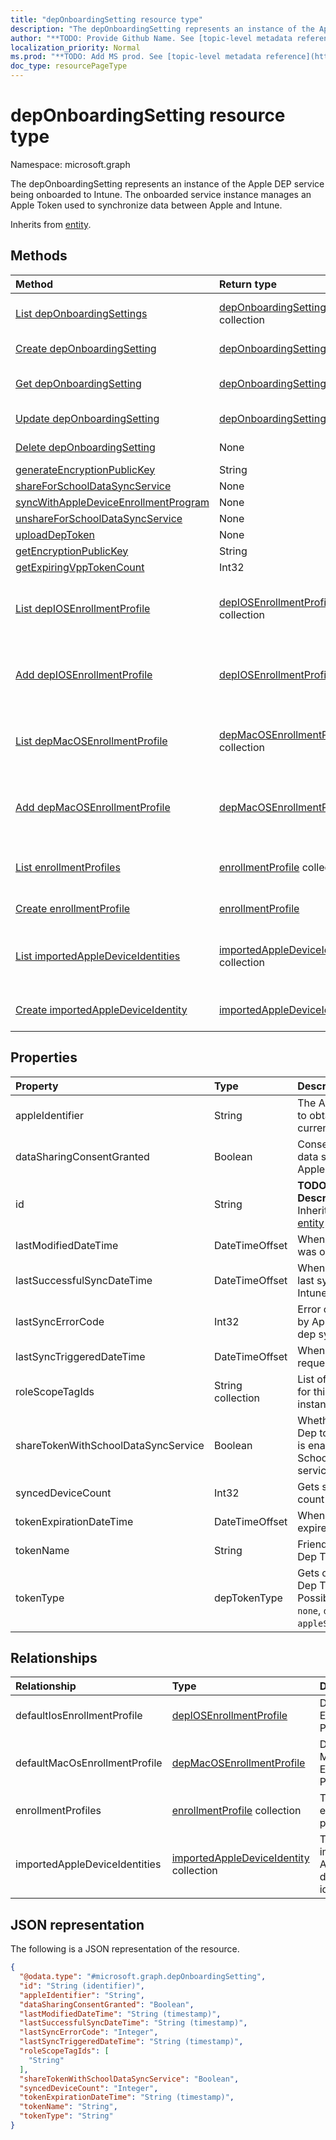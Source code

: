 ```yaml
---
title: "depOnboardingSetting resource type"
description: "The depOnboardingSetting represents an instance of the Apple DEP service being onboarded to Intune. The onboarded service instance manages an Apple Token used to synchronize data between Apple and Intune."
author: "**TODO: Provide Github Name. See [topic-level metadata reference](https://msgo.azurewebsites.net/add/document/guidelines/metadata.html#topic-level-metadata)**"
localization_priority: Normal
ms.prod: "**TODO: Add MS prod. See [topic-level metadata reference](https://msgo.azurewebsites.net/add/document/guidelines/metadata.html#topic-level-metadata)**"
doc_type: resourcePageType
---
```


# depOnboardingSetting resource type

Namespace: microsoft.graph



The depOnboardingSetting represents an instance of the Apple DEP service being onboarded to Intune. The onboarded service instance manages an Apple Token used to synchronize data between Apple and Intune.


Inherits from [entity](../resources/entity.md).

## Methods
|Method|Return type|Description|
|:---|:---|:---|
|[List depOnboardingSettings](../api/deponboardingsetting-list.md)|[depOnboardingSetting](../resources/deponboardingsetting.md) collection|Get a list of the [depOnboardingSetting](../resources/deponboardingsetting.md) objects and their properties.|
|[Create depOnboardingSetting](../api/deponboardingsetting-create.md)|[depOnboardingSetting](../resources/deponboardingsetting.md)|Create a new [depOnboardingSetting](../resources/deponboardingsetting.md) object.|
|[Get depOnboardingSetting](../api/deponboardingsetting-get.md)|[depOnboardingSetting](../resources/deponboardingsetting.md)|Read the properties and relationships of a [depOnboardingSetting](../resources/deponboardingsetting.md) object.|
|[Update depOnboardingSetting](../api/deponboardingsetting-update.md)|[depOnboardingSetting](../resources/deponboardingsetting.md)|Update the properties of a [depOnboardingSetting](../resources/deponboardingsetting.md) object.|
|[Delete depOnboardingSetting](../api/deponboardingsetting-delete.md)|None|Deletes a [depOnboardingSetting](../resources/deponboardingsetting.md) object.|
|[generateEncryptionPublicKey](../api/deponboardingsetting-generateencryptionpublickey.md)|String|**TODO: Add Description**|
|[shareForSchoolDataSyncService](../api/deponboardingsetting-shareforschooldatasyncservice.md)|None|**TODO: Add Description**|
|[syncWithAppleDeviceEnrollmentProgram](../api/deponboardingsetting-syncwithappledeviceenrollmentprogram.md)|None|**TODO: Add Description**|
|[unshareForSchoolDataSyncService](../api/deponboardingsetting-unshareforschooldatasyncservice.md)|None|**TODO: Add Description**|
|[uploadDepToken](../api/deponboardingsetting-uploaddeptoken.md)|None|**TODO: Add Description**|
|[getEncryptionPublicKey](../api/deponboardingsetting-getencryptionpublickey.md)|String|**TODO: Add Description**|
|[getExpiringVppTokenCount](../api/deponboardingsetting-getexpiringvpptokencount.md)|Int32|**TODO: Add Description**|
|[List depIOSEnrollmentProfile](../api/deponboardingsetting-list-defaultiosenrollmentprofile.md)|[depIOSEnrollmentProfile](../resources/depiosenrollmentprofile.md) collection|Get the depIOSEnrollmentProfile resources from the defaultIosEnrollmentProfile navigation property.|
|[Add depIOSEnrollmentProfile](../api/deponboardingsetting-post-defaultiosenrollmentprofile.md)|[depIOSEnrollmentProfile](../resources/depiosenrollmentprofile.md)|Add defaultIosEnrollmentProfile by posting to the defaultIosEnrollmentProfile collection.|
|[List depMacOSEnrollmentProfile](../api/deponboardingsetting-list-defaultmacosenrollmentprofile.md)|[depMacOSEnrollmentProfile](../resources/depmacosenrollmentprofile.md) collection|Get the depMacOSEnrollmentProfile resources from the defaultMacOsEnrollmentProfile navigation property.|
|[Add depMacOSEnrollmentProfile](../api/deponboardingsetting-post-defaultmacosenrollmentprofile.md)|[depMacOSEnrollmentProfile](../resources/depmacosenrollmentprofile.md)|Add defaultMacOsEnrollmentProfile by posting to the defaultMacOsEnrollmentProfile collection.|
|[List enrollmentProfiles](../api/deponboardingsetting-list-enrollmentprofiles.md)|[enrollmentProfile](../resources/enrollmentprofile.md) collection|Get the enrollmentProfile resources from the enrollmentProfiles navigation property.|
|[Create enrollmentProfile](../api/deponboardingsetting-post-enrollmentprofiles.md)|[enrollmentProfile](../resources/enrollmentprofile.md)|Create a new enrollmentProfile object.|
|[List importedAppleDeviceIdentities](../api/deponboardingsetting-list-importedappledeviceidentities.md)|[importedAppleDeviceIdentity](../resources/importedappledeviceidentity.md) collection|Get the importedAppleDeviceIdentity resources from the importedAppleDeviceIdentities navigation property.|
|[Create importedAppleDeviceIdentity](../api/deponboardingsetting-post-importedappledeviceidentities.md)|[importedAppleDeviceIdentity](../resources/importedappledeviceidentity.md)|Create a new importedAppleDeviceIdentity object.|

## Properties
|Property|Type|Description|
|:---|:---|:---|
|appleIdentifier|String|The Apple ID used to obtain the current token.|
|dataSharingConsentGranted|Boolean|Consent granted for data sharing with Apple Dep Service|
|id|String|**TODO: Add Description** Inherited from [entity](../resources/entity.md)|
|lastModifiedDateTime|DateTimeOffset|When the service was onboarded.|
|lastSuccessfulSyncDateTime|DateTimeOffset|When the service last syned with Intune|
|lastSyncErrorCode|Int32|Error code reported by Apple during last dep sync.|
|lastSyncTriggeredDateTime|DateTimeOffset|When Intune last requested a sync.|
|roleScopeTagIds|String collection|List of Scope Tags for this Entity instance.|
|shareTokenWithSchoolDataSyncService|Boolean|Whether or not the Dep token sharing is enabled with the School Data Sync service.|
|syncedDeviceCount|Int32|Gets synced device count|
|tokenExpirationDateTime|DateTimeOffset|When the token will expire.|
|tokenName|String|Friendly Name for Dep Token|
|tokenType|depTokenType|Gets or sets the Dep Token Type. Possible values are: `none`, `dep`, `appleSchoolManager`.|

## Relationships
|Relationship|Type|Description|
|:---|:---|:---|
|defaultIosEnrollmentProfile|[depIOSEnrollmentProfile](../resources/depiosenrollmentprofile.md)|Default iOS Enrollment Profile|
|defaultMacOsEnrollmentProfile|[depMacOSEnrollmentProfile](../resources/depmacosenrollmentprofile.md)|Default MacOs Enrollment Profile|
|enrollmentProfiles|[enrollmentProfile](../resources/enrollmentprofile.md) collection|The enrollment profiles.|
|importedAppleDeviceIdentities|[importedAppleDeviceIdentity](../resources/importedappledeviceidentity.md) collection|The imported Apple device identities.|

## JSON representation
The following is a JSON representation of the resource.
<!-- {
  "blockType": "resource",
  "keyProperty": "id",
  "@odata.type": "microsoft.graph.depOnboardingSetting",
  "baseType": "microsoft.graph.entity",
  "openType": false
}
-->
``` json
{
  "@odata.type": "#microsoft.graph.depOnboardingSetting",
  "id": "String (identifier)",
  "appleIdentifier": "String",
  "dataSharingConsentGranted": "Boolean",
  "lastModifiedDateTime": "String (timestamp)",
  "lastSuccessfulSyncDateTime": "String (timestamp)",
  "lastSyncErrorCode": "Integer",
  "lastSyncTriggeredDateTime": "String (timestamp)",
  "roleScopeTagIds": [
    "String"
  ],
  "shareTokenWithSchoolDataSyncService": "Boolean",
  "syncedDeviceCount": "Integer",
  "tokenExpirationDateTime": "String (timestamp)",
  "tokenName": "String",
  "tokenType": "String"
}
```

